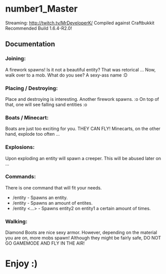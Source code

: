 number1_Master
==============
Streaming: http://twitch.tv/MrDeveloperK/
Compiled against Craftbukkit Recommended Build 1.6.4-R2.0!

Documentation
-------------

### Joining:
A firework spawns! Is it not a beautiful entity? That was retorical ... Now, walk over to a mob. What do you see? A sexy-ass name :D

### Placing / Destroying:
Place and destroying is interesting. Another firework spawns. :o On top of that, one will see falling sand entities :o

### Boats / Minecart:
Boats are just too exciting for you. THEY CAN FLY! Minecarts, on the other hand, explode too often ...

### Explosions:
Upon exploding an entity will spawn a creeper. This will be abused later on ...

### Commands:
There is one command that will fit your needs.
* /entity <entity> - Spawns an entity.
* /entity <amount> <entity> - Spawns an amount of entites.
* /entity <amount> <entity1> <entity2> <...> - Spawns entity2 on entity1 a certain amount of times.

### Walking:
Diamond Boots are nice sexy armor. However, depending on the material you are on, more mobs spawn!
Although they might be fairly safe, DO NOT GO GAMEMODE AND FLY IN THE AIR!

Enjoy :)
========
